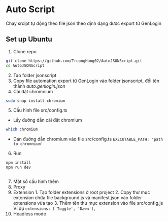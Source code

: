 # Auto Script

Chạy srcipt tự động theo file json theo định dạng được export từ GenLogin

## Set up Ubuntu

1. Clone repo

```sh
git clone https://github.com/TruongHung02/AutoJSONScript.git
cd AutoJSONScript
```

2. Tạo folder jsonscript
3. Copy file automation export từ GenLogin vào folder jsonscript, đổi tên thành _auto.genlogin.json_
4. Cài đặt chromnium

```sh
sudo snap install chromium
```

5. Cấu hình file src/config.ts

- Lấy đường dẫn cài đặt chromium

```sh
which chromium
```

- Dán đường dẫn chromium vào file src/config.ts
  `EXECUTABLE_PATH: 'path to chromnium'`

6. Run

```sh
npm install
npm run dev
```

```sh

```

7. Một số cấu hình thêm
  1. Proxy
  2. Extension
    1. Tạo folder extensions ở root project
    2. Copy thư mục extension chứa file background.js và manifest.json vào folder extensions vừa tạo
    3. Thêm tên thư mục extension vào file src/config.js
    Ví dụ `extensions: ['Toggle', 'Dawn'],`
  3. Headless mode